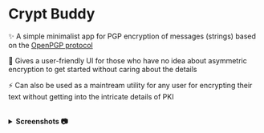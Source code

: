 # Crypt Buddy
✨ A simple minimalist app for PGP encryption of messages (strings) based on the [OpenPGP protocol](https://www.openpgp.org/) 

🚀 Gives a user-friendly UI for those who have no idea about asymmetric encryption to get started without caring about the details 

⚡ Can also be used as a maintream utility for any user for encrypting their text without getting into the intricate details of PKI 


<br>
<details>
  <summary><b>Screenshots 📷</b></summary>
  <img align="left" src="https://github.com/CyLicon/crypt-buddy/blob/main/.github/images/Screenshot%202021-08-09%20174747.jpg?raw=true">
  <img align="left" src="https://github.com/CyLicon/crypt-buddy/blob/main/.github/images/Screenshot%202021-08-09%20180907.jpg?raw=true">
  <img align="left" src="https://github.com/CyLicon/crypt-buddy/blob/main/.github/images/Screenshot%202021-08-09%20181003.jpg?raw=true">
  <img align="left" src="https://github.com/CyLicon/crypt-buddy/blob/main/.github/images/Screenshot%202021-08-09%20181140.jpg?raw=true">
</details>  
